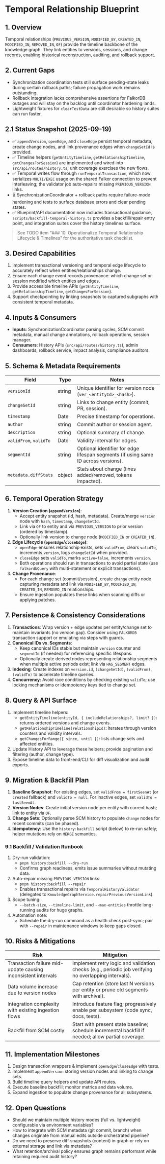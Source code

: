 # Temporal Relationship Blueprint

## 1. Overview
Temporal relationships (`PREVIOUS_VERSION`, `MODIFIED_BY`, `CREATED_IN`, `MODIFIED_IN`, `REMOVED_IN`, `OF`) provide the timeline backbone of the knowledge graph. They link entities to versions, sessions, and change records, enabling historical reconstruction, auditing, and rollback support.

## 2. Current Gaps
- Synchronization coordination tests still surface pending-state leaks during certain rollback paths; failure propagation work remains outstanding.
- Rollback integration lacks comprehensive assertions for FalkorDB outages and will stay on the backlog until coordinator hardening lands.
- Lightweight fixtures for `clearTestData` are still desirable so history suites can run faster.

## 2.1 Status Snapshot (2025-09-19)
- ✅ `appendVersion`, `openEdge`, and `closeEdge` persist temporal metadata, create change nodes, and link provenance edges when `changeSetId` is provided.
- ✅ Timeline helpers (`getEntityTimeline`, `getRelationshipTimeline`, `getChangesForSession`) are implemented and wired into `src/api/routes/history.ts`; unit coverage exercises the new flows.
- ✅ Temporal writes flow through `runTemporalTransaction`, which now serializes `MULTI/EXEC` usage on the shared Falkor connection to prevent interleaving; the validator job auto-repairs missing `PREVIOUS_VERSION` links.
- ⏳ SynchronizationCoordinator + rollback paths require failure-mode hardening and tests to surface database errors and clear pending states.
- ✅ Blueprint/API documentation now includes transactional guidance, `scripts/backfill-temporal-history.ts` provides a backfill/repair entry point, and integration suites cover the history timelines surface.

> See TODO item “### 10. Operationalize Temporal Relationship Lifecycle & Timelines” for the authoritative task checklist.

## 3. Desired Capabilities
1. Implement transactional versioning and temporal edge lifecycle to accurately reflect when entities/relationships change.
2. Ensure each change event records provenance: which change set or session modified which entities and edges.
3. Provide accessible timeline APIs (`getEntityTimeline`, `getRelationshipTimeline`, `getChangesForSession`).
4. Support checkpointing by linking snapshots to captured subgraphs with consistent temporal metadata.

## 4. Inputs & Consumers
- **Inputs**: SynchronizationCoordinator parsing cycles, SCM commit metadata, manual change annotations, rollback operations, session manager.
- **Consumers**: History APIs (`src/api/routes/history.ts`), admin dashboards, rollback service, impact analysis, compliance auditors.

## 5. Schema & Metadata Requirements
| Field | Type | Notes |
| --- | --- | --- |
| `versionId` | string | Unique identifier for version node (`ver_<entityId>_<hash>`).
| `changeSetId` | string | Links to change entity (commit, PR, session).
| `timestamp` | Date | Precise timestamp for operations.
| `author` | string | Commit author or session agent.
| `description` | string | Optional summary of change.
| `validFrom`, `validTo` | Date | Validity interval for edges.
| `segmentId` | string | Optional identifier for edge lifespan segments (if using same ID across versions).
| `metadata.diffStats` | object | Stats about change (lines added/removed, tokens impacted).

## 6. Temporal Operation Strategy
1. **Version Creation (`appendVersion`)**:
   - Accept entity snapshot (id, hash, metadata). Create/merge `version` node with `hash`, `timestamp`, `changeSetId`.
   - Link via `OF` to entity and via `PREVIOUS_VERSION` to prior version (ordered by timestamp).
   - Optionally link version to change node (`MODIFIED_IN` or `CREATED_IN`).
2. **Edge Lifecycle (`openEdge`/`closeEdge`)**:
   - `openEdge` ensures relationship exists, sets `validFrom`, clears `validTo`, increments `version`, logs `changeSetId` when provided.
   - `closeEdge` sets `validTo`, marks `active=false`, increments `version`.
   - Both operations should run in transactions to avoid partial state (use `falkordbQuery` with multi-statement or explicit transactions).
3. **Change Provenance**:
   - For each change set (commit/session), create `change` entity node capturing metadata and link via `MODIFIED_BY`, `MODIFIED_IN`, `CREATED_IN`, `REMOVED_IN` relationships.
   - Ensure ingestion populates these links when scanning diffs or applying patches.

## 7. Persistence & Consistency Considerations
1. **Transactions**: Wrap version + edge updates per entity/change set to maintain invariants (no version gap). Consider using `FALKORDB` transaction support or emulating via steps with guards.
2. **Canonical IDs vs. Segments**:
   - Keep canonical IDs stable but maintain `version` counter and `segmentId` (if needed) for referencing specific lifespans.
   - Optionally create derived nodes representing relationship segments when multiple active periods exist; link via `HAS_SEGMENT` edges.
3. **Indexing**: Create indexes on `version.id`, `(changeSetId)`, `(validFrom)`, `(validTo)` to accelerate timeline queries.
4. **Concurrency**: Avoid race conditions by checking existing `validTo`; use locking mechanisms or idempotency keys tied to change set.

## 8. Query & API Surface
1. Implement timeline helpers:
   - `getEntityTimeline(entityId, { includeRelationships?, limit? })`: returns ordered versions and change events.
   - `getRelationshipTimeline(relationshipId)`: iterates through version counters and validity intervals.
   - `getChangesForRange({ since, until })`: lists change sets and affected entities.
2. Update History API to leverage these helpers; provide pagination and filtering (author, change type).
3. Expose timeline data to front-end/CLI for diff visualization and audit exports.

## 9. Migration & Backfill Plan
1. **Baseline Snapshot**: For existing edges, set `validFrom = firstSeenAt` (or `created` fallback) and `validTo = null`. For inactive edges, set `validTo = lastSeenAt`.
2. **Version Nodes**: Create initial version node per entity with current hash; link to entity via `OF`.
3. **Change Sets**: Optionally parse SCM history to populate `change` nodes for recent commits (can be phased).
4. **Idempotency**: Use the `history:backfill` script (below) to re-run safely; helper mutations rely on `MERGE` semantics.

### 9.1 Backfill / Validation Runbook
1. Dry-run validation:
   - `pnpm history:backfill --dry-run`
   - Confirms graph readiness, emits issue summaries without mutating data.
2. Auto-repair missing `PREVIOUS_VERSION` links:
   - `pnpm history:backfill --repair`
   - Enables transactional repairs via `TemporalHistoryValidator` (delegates to `KnowledgeGraphService.repairPreviousVersionLink`).
3. Scope tuning:
   - `--batch-size`, `--timeline-limit`, and `--max-entities` throttle long-running audits for huge graphs.
4. Automation note:
   - Schedule the dry-run command as a health check post-sync; pair with `--repair` in maintenance windows to keep gaps closed.

## 10. Risks & Mitigations
| Risk | Mitigation |
| --- | --- |
| Transaction failure mid-update causing inconsistent intervals | Implement retry logic and validation checks (e.g., periodic job verifying no overlapping intervals). |
| Data volume increase due to version nodes | Cap retention (store last N versions per entity or prune old segments with archival). |
| Integration complexity with existing ingestion flows | Introduce feature flag; progressively enable per subsystem (code sync, docs, tests). |
| Backfill from SCM costly | Start with present state baseline; schedule incremental backfill if needed; allow partial coverage. |

## 11. Implementation Milestones
1. Design transaction wrappers & implement `openEdge`/`closeEdge` with tests.
2. Implement `appendVersion` storing version nodes and linking to change sets.
3. Build timeline query helpers and update API routes.
4. Execute baseline backfill; monitor metrics and data volume.
5. Expand ingestion to populate change provenance for all subsystems.

## 12. Open Questions
- Should we maintain multiple history modes (full vs. lightweight) configurable via environment variables?
- How to integrate with SCM metadata (git commit, branch) when changes originate from manual edits outside orchestrated pipeline?
- Do we need to preserve diff snapshots (content) in graph or rely on external storage and link via metadata?
- What retention/archival policy ensures graph remains performant while retaining required audit history?
